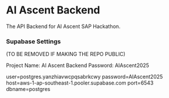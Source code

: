 # AI Ascent Backend
The API Backend for AI Ascent SAP Hackathon.

### Supabase Settings
(TO BE REMOVED IF MAKING THE REPO PUBLIC)

Project Name: AI Ascent Backend
Password: AIAscent2025

user=postgres.yanzhiavwcpqsabrkcwy 
password=AIAscent2025
host=aws-1-ap-southeast-1.pooler.supabase.com
port=6543
dbname=postgres